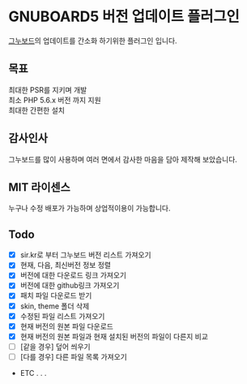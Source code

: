 # GNUBOARD5 버전 업데이트 플러그인
[그누보드](https://sir.kr/main/g5/)의 업데이트를 간소화 하기위한 플러그인 입니다.  

## 목표
최대한 PSR를 지키며 개발  
최소 PHP 5.6.x 버전 까지 지원  
최대한 간편한 설치

## 감사인사
그누보드를 많이 사용하며 여러 면에서 감사한 마음을 담아 제작해 보았습니다.

## MIT 라이센스
누구나 수정 배포가 가능하며 상업적이용이 가능합니다.

## Todo
- [x] sir.kr로 부터 그누보드 버전 리스트 가져오기
- [x] 현재, 다음, 최신버전 정보 정렬
- [x] 버전에 대한 다운로드 링크 가져오기
- [x] 버전에 대한 github링크 가져오기
- [x] 패치 파일 다운로드 받기
- [x] skin, theme 폴더 삭제
- [x] 수정된 파일 리스트 가져오기
- [x] 현재 버전의 원본 파일 다운로드
- [x] 현재 버전의 원본 파일과 현재 설치된 버전의 파일이 다른지 비교
- [ ] [같을 경우] 덮어 씌우기
- [ ] [다를 경우] 다른 파일 목록 가져오기
-  ETC . . .
